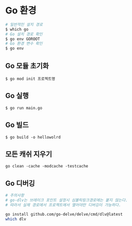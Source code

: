 
# Go 환경

```bash
# 일반적인 설치 경로
$ which go
# Go 설치 경로 확인
$ go env GOROOT
# Go 환경 변수 확인
$ go env
```

## Go 모듈 초기화

`$ go mod init 프로젝트명`

## Go 실행

`$ go run main.go`

## Go 빌드

`$ go build -o hellowolrd`

## 모든 캐쉬 지우기

`go clean -cache -modcache -testcache`

## Go 디버깅

```bash
# 주의사항
# go-dlv는 브레이크 포인트 설정시 심볼릭링크경로에는 붙지 않는다.
# 따라서 실제 경로에서 프로젝트에서 열어야만 디버깅이 가능하다.

go install github.com/go-delve/delve/cmd/dlv@latest
which dlv
```
